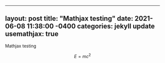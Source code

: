 ---
layout: post
title:  "Mathjax testing"
date:   2021-06-08 11:38:00 -0400
categories: jekyll update
usemathjax: true
----------------

Mathjax testing

$$E=mc^2$$

